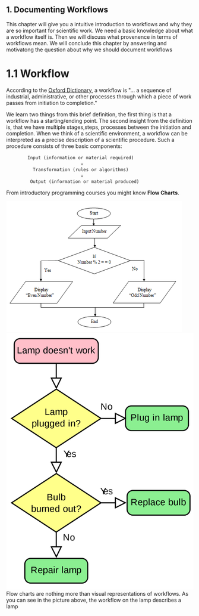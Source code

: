 ## 1. Documenting Workflows

This chapter will give you a intuitive introduction to workflows and why
they are so important for scientific work. We need a basic knowledge about what
a workflow itself is. Then we will discuss what provenence in terms of workflows mean.
We will conclude this chapter by answering and motivatong the question about
why we should document workflows

# 1.1 Workflow
According to the [Oxford Dictionary](https://www.lexico.com/definition/workflow), a
workflow is "... a sequence of industrial, administrative, or other processes through
which a piece of work passes from initiation to completion."

We learn two things from this brief definition, the first thing is that a workflow
has a starting/ending point. The second insight from the definition is, that we
have multiple stages,steps, processes between the initiation and completion. When we
think of a scientific environment, a workflow can be interpreted as a precise
description of a scientific procedure.
Such a procedure consists of three basic components:

            Input (information or material required)
                                ↓
              Transformation (rules or algorithms)
                                ↓
             Output (information or material produced)

From introductory programming courses you might know **Flow Charts**.
<!-- <p float="left">
  <img src="https://github.com/PAULUAPAUL/MOSD_Project/blob/master/Pictures/FlowChart1.png" width="50" />
  <img src="https://github.com/PAULUAPAUL/MOSD_Project/blob/master/Pictures/FlowChart2.png" width="50" />
</p> -->
![pic](/Pictures/FlowChart2.png)![pic](/Pictures/FlowChart1.png)
Flow charts are nothing more than visual representations of workflows. As you can see
in the picture above, the workflow on the lamp describes a lamp
